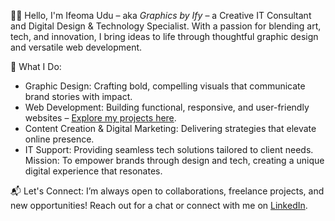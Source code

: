 👋🏽 Hello, I'm Ifeoma Udu – aka *Graphics by Ify* – a Creative IT Consultant and Digital Design & Technology Specialist. With a passion for blending art, tech, and innovation, I bring ideas to life through thoughtful graphic design and versatile web development.

🔸 What I Do:  
- Graphic Design: Crafting bold, compelling visuals that communicate brand stories with impact.
- Web Development: Building functional, responsive, and user-friendly websites – [Explore my projects here](https://github.com/Prometheus-xoxo?tab=repositories).
- Content Creation & Digital Marketing: Delivering strategies that elevate online presence.
- IT Support: Providing seamless tech solutions tailored to client needs.
Mission: To empower brands through design and tech, creating a unique digital experience that resonates.

📬 Let's Connect: I’m always open to collaborations, freelance projects, and new opportunities! Reach out for a chat or connect with me on [LinkedIn](https://linkedin.com/in/ifeomaudu).
